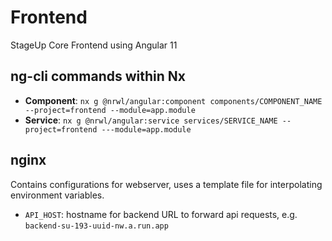 # Frontend

StageUp Core Frontend using Angular 11

## ng-cli commands within Nx

- **Component**: `nx g @nrwl/angular:component components/COMPONENT_NAME --project=frontend --module=app.module`
- **Service**: `nx g @nrwl/angular:service services/SERVICE_NAME --project=frontend ---module=app.module`

## nginx

Contains configurations for webserver, uses a template file for interpolating environment variables.

- `API_HOST`: hostname for backend URL to forward api requests, e.g. `backend-su-193-uuid-nw.a.run.app`
